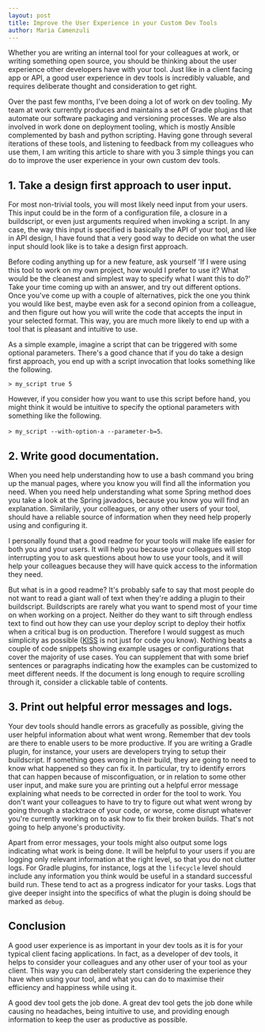 ```yaml
---
layout: post
title: Improve the User Experience in your Custom Dev Tools
author: Maria Camenzuli
---
```


Whether you are writing an internal tool for your colleagues at work, or writing something open source, you should be thinking about the user experience other developers have with your tool. Just like in a client facing app or API, a good user experience in dev tools is incredibly valuable, and requires deliberate thought and consideration to get right.

Over the past few months, I've been doing a lot of work on dev tooling. My team at work currently produces and maintains a set of Gradle plugins that automate our software packaging and versioning processes. We are also involved in work done on deployment tooling, which is mostly Ansible complemented by bash and python scripting. Having gone through several iterations of these tools, and listening to feedback from my colleagues who use them, I am writing this article to share with you 3 simple things you can do to improve the user experience in your own custom dev tools.

## 1. Take a design first approach to user input.
For most non-trivial tools, you will most likely need input from your users. This input could be in the form of a configuration file, a closure in a buildscript, or even just arguments required when invoking a script. In any case, the way this input is specified is basically the API of your tool, and like in API design, I have found that a very good way to decide on what the user input should look like is to take a design first approach.

Before coding anything up for a new feature, ask yourself 'If I were using this tool to work on my own project, how would I prefer to use it? What would be the cleanest and simplest way to specify what I want this to do?' Take your time coming up with an answer, and try out different options. Once you've come up with a couple of alternatives, pick the one you think you would like best, maybe even ask for a second opinion from a colleague, and then figure out how you will write the code that accepts the input in your selected format. This way, you are much more likely to end up with a tool that is pleasant and intuitive to use.

As a simple example, imagine a script that can be triggered with some optional parameters. There's a good chance that if you do take a design first approach, you end up with a script invocation that looks something like the following.

`> my_script true 5`

However, if you consider how you want to use this script before hand, you might think it would be intuitive to specify the optional parameters with something like the following.

`> my_script --with-option-a --parameter-b=5`.

## 2. Write good documentation.
When you need help understanding how to use a bash command you bring up the manual pages, where you know you will find all the information you need. When you need help understanding what some Spring method does you take a look at the Spring javadocs, because you know you will find an explanation. Similarily, your colleagues, or any other users of your tool, should have a reliable source of information when they need help properly using and configuring it.

I personally found that a good readme for your tools will make life easier for both you and your users. It will help you because your colleagues will stop interrupting you to ask questions about how to use your tools, and it will help your colleagues because they will have quick access to the information they need.

But what is in a good readme? It's probably safe to say that most people do not want to read a giant wall of text when they're adding a plugin to their buildscript. Buildscripts are rarely what you want to spend most of your time on when working on a project. Neither do they want to sift through endless text to find out how they can use your deploy script to deploy their hotfix when a critical bug is on production. Therefore I would suggest as much simplicity as possible ([KISS](https://www.wikiwand.com/en/KISS_principle) is not just for code you know). Nothing beats a couple of code snippets showing example usages or configurations that cover the majority of use cases. You can supplement that with some brief sentences or paragraphs indicating how the examples can be customized to meet different needs. If the document is long enough to require scrolling through it, consider a clickable table of contents.

## 3. Print out helpful error messages and logs.
Your dev tools should handle errors as gracefully as possible, giving the user helpful information about what went wrong. Remember that dev tools are there to enable users to be more productive. If you are writing a Gradle plugin, for instance, your users are developers trying to setup their buildscript. If something goes wrong in their build, they are going to need to know what happened so they can fix it. In particular, try to identify errors that can happen because of misconfiguation, or in relation to some other user input, and make sure you are printing out a helpful error message explaining what needs to be corrected in order for the tool to work. You don't want your colleagues to have to try to figure out what went wrong by going through a stacktrace of your code, or worse, come disrupt whatever you're currently working on to ask how to fix their broken builds. That's not going to help anyone's productivity.

Apart from error messages, your tools might also output some logs indicating what work is being done. It will be helpful to your users if you are logging only relevant information at the right level, so that you do not clutter logs. For Gradle plugins, for instance, logs at the `lifecycle` level should include any information you think would be useful in a standard successful build run. These tend to act as a progress indicator for your tasks. Logs that give deeper insight into the specifics of what the plugin is doing should be marked as `debug`.

## Conclusion
A good user experience is as important in your dev tools as it is for your typical client facing applications. In fact, as a developer of dev tools, it helps to consider your colleagues and any other user of your tool as your client. This way you can deliberately start considering the experience they have when using your tool, and what you can do to maximise their efficiency and happiness while using it.

A good dev tool gets the job done. A great dev tool gets the job done while causing no headaches, being intuitive to use, and providing enough information to keep the user as productive as possible.
